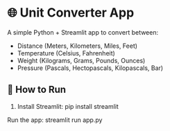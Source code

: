 # 🌐 Unit Converter App

A simple Python + Streamlit app to convert between:

- Distance (Meters, Kilometers, Miles, Feet)
- Temperature (Celsius, Fahrenheit)
- Weight (Kilograms, Grams, Pounds, Ounces)
- Pressure (Pascals, Hectopascals, Kilopascals, Bar)

## 🔧 How to Run

1. Install Streamlit:
pip install streamlit

Run the app:
streamlit run app.py
